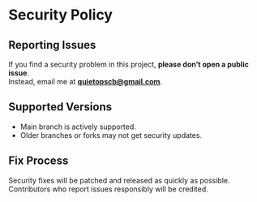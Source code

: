 # Security Policy

## Reporting Issues
If you find a security problem in this project, **please don’t open a public issue**.  
Instead, email me at **quietopscb@gmail.com**.

## Supported Versions
- Main branch is actively supported.  
- Older branches or forks may not get security updates.

## Fix Process
Security fixes will be patched and released as quickly as possible. Contributors who report issues responsibly will be credited.
